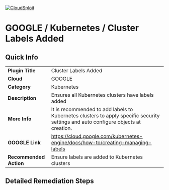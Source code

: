 [![CloudSploit](https://cloudsploit.com/img/logo-new-big-text-100.png "CloudSploit")](https://cloudsploit.com)

# GOOGLE / Kubernetes / Cluster Labels Added

## Quick Info

| | |
|-|-|
| **Plugin Title** | Cluster Labels Added |
| **Cloud** | GOOGLE |
| **Category** | Kubernetes |
| **Description** | Ensures all Kubernetes clusters have labels added |
| **More Info** | It is recommended to add labels to Kubernetes clusters to apply specific security settings and auto configure objects at creation. |
| **GOOGLE Link** | https://cloud.google.com/kubernetes-engine/docs/how-to/creating-managing-labels |
| **Recommended Action** | Ensure labels are added to Kubernetes clusters |

## Detailed Remediation Steps


